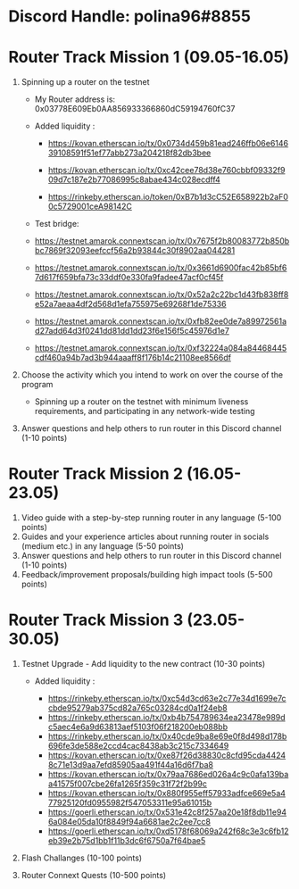 # Discord Handle: polina96#8855
# Router Track Mission 1 (09.05-16.05)

1) Spinning up a router on the testnet

    - My Router address is: 0x03778E609Eb0AA856933366860dC59194760fC37

    - Added liquidity : 

      - https://kovan.etherscan.io/tx/0x0734d459b81ead246ffb06e614639108591f51ef77abb273a204218f82db3bee

      - https://kovan.etherscan.io/tx/0xc42cee78d38e760cbbf09332f909d7c187e2b77086995c8abae434c028ecdff4
    
      - https://rinkeby.etherscan.io/token/0xB7b1d3cC52E658922b2aF00c5729001ceA98142C
    




    - Test bridge:
    -  https://testnet.amarok.connextscan.io/tx/0x7675f2b80083772b850bbc7869f32093eefccf56a2b93844c30f8902aa044281
    - https://testnet.amarok.connextscan.io/tx/0x3661d6900fac42b85bf67d617f659bfa73c33ddf0e330fa9fadee47acf0cf45f
    - https://testnet.amarok.connextscan.io/tx/0x52a2c22bc1d43fb838ff8e52a7aeaa4df2d568d1efa755975e69268f1de75336
    - https://testnet.amarok.connextscan.io/tx/0xfb82ee0de7a89972561ad27add64d3f0241dd81dd1dd23f6e156f5c45976d1e7
    - https://testnet.amarok.connextscan.io/tx/0xf32224a084a84468445cdf460a94b7ad3b944aaaff8f176b14c21108ee8566df



2) Choose the activity which you intend to work on over the course of the program


    - Spinning up a router on the testnet with minimum liveness requirements, and participating in any network-wide testing


3) Answer questions and help others to run router in this Discord channel (1-10 points)

# Router Track Mission 2 (16.05-23.05)
1) Video guide with a step-by-step running router in any language (5-100 points)
2) Guides and your experience articles about running router in socials (medium etc.) in any language (5-50 points)
3) Answer questions and help others to run router in this Discord channel (1-10 points)
4) Feedback/improvement proposals/building high impact tools (5-500 points)

# Router Track Mission 3 (23.05-30.05)
1) Testnet Upgrade - Add liquidity to the new contract (10-30 points)

   - Added liquidity :

     - https://rinkeby.etherscan.io/tx/0xc54d3cd63e2c77e34d1699e7ccbde95279ab375cd82a765c03284cd0a1f24eb8
     - https://rinkeby.etherscan.io/tx/0xb4b754789634ea23478e989dc5aec4e6a9d63813aef5103f06f218200eb088bb
     - https://rinkeby.etherscan.io/tx/0x40cde9ba8e69e0f8d498d178b696fe3de588e2ccd4cac8438ab3c215c7334649
     - https://kovan.etherscan.io/tx/0xe87f26d38830c8cfd95cda44248c71e13d9aa7efd85905aa491f44a16d6f7ba8
     - https://kovan.etherscan.io/tx/0x79aa7686ed026a4c9c0afa139baa41575f007cbe26fa1265f359c31f72f2b99c
     - https://kovan.etherscan.io/tx/0x880f955eff57933adfce669e5a477925120fd0955982f547053311e95a61015b
     - https://goerli.etherscan.io/tx/0x531e42c8f257aa20e18f8db11e946a084e05da10f8849f94a6681ae2c2ee7cc8
     - https://goerli.etherscan.io/tx/0xd5178f68069a242f68c3e3c6fb12eb39e2b75d1bb1f11b3dc6f6750a7f64bae5

2) Flash Challanges (10-100 points)
3) Router Connext Quests (10-500 points)
